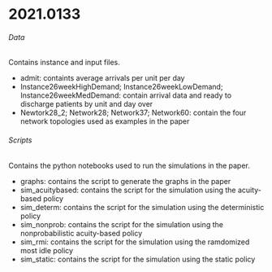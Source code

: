 # 2021.0133
###### Data
Contains instance and input files.
- admit: containts average arrivals per unit per day
- Instance26weekHighDemand; Instance26weekLowDemand; Instance26weekMedDemand: contain arrival data and ready to discharge patients by unit and day over
- Newtork28_2; Network28; Network37; Network60: contain the four network topologies used as examples in the paper
###### Scripts
Contains the python notebooks used to run the simulations in the paper.
- graphs: contains the script to generate the graphs in the paper
- sim_acuitybased: contains the script for the simulation using the acuity-based policy 
- sim_determ: contains the script for the simulation using the deterministic policy 
- sim_nonprob: contains the script for the simulation using the nonprobabilistic acuity-based policy
- sim_rmi: contains the script for the simulation using the ramdomized most idle policy
- sim_static: contains the script for the simulation using the static policy
